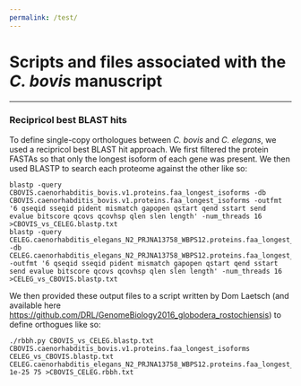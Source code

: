 ```yaml
---
permalink: /test/
---
```


# Scripts and files associated with the _C. bovis_ manuscript

---

### Recipricol best BLAST hits 
To define single-copy orthologues between _C. bovis_ and _C. elegans_, we used a recipricol best BLAST hit approach. We first filtered the protein 
FASTAs so that only the longest isoform of each gene was present. We then used BLASTP to search each proteome against the other like so:

```
blastp -query CBOVIS.caenorhabditis_bovis.v1.proteins.faa_longest_isoforms -db CBOVIS.caenorhabditis_bovis.v1.proteins.faa_longest_isoforms -outfmt 
'6 qseqid sseqid pident mismatch gapopen qstart qend sstart send evalue bitscore qcovs qcovhsp qlen slen length' -num_threads 16 
>CBOVIS_vs_CELEG.blastp.txt
blastp -query CELEG.caenorhabditis_elegans_N2_PRJNA13758_WBPS12.proteins.faa_longest_isoforms -db 
CELEG.caenorhabditis_elegans_N2_PRJNA13758_WBPS12.proteins.faa_longest_isoforms -outfmt '6 qseqid sseqid pident mismatch gapopen qstart qend sstart 
send evalue bitscore qcovs qcovhsp qlen slen length' -num_threads 16 >CELEG_vs_CBOVIS.blastp.txt
```

We then provided these output files to a script written by Dom Laetsch (and available here 
https://github.com/DRL/GenomeBiology2016_globodera_rostochiensis) to define orthogues like so: 

```
./rbbh.py CBOVIS_vs_CELEG.blastp.txt CBOVIS.caenorhabditis_bovis.v1.proteins.faa_longest_isoforms CELEG_vs_CBOVIS.blastp.txt 
CELEG.caenorhabditis_elegans_N2_PRJNA13758_WBPS12.proteins.faa_longest_isoforms 1e-25 75 >CBOVIS_CELEG.rbbh.txt
```
